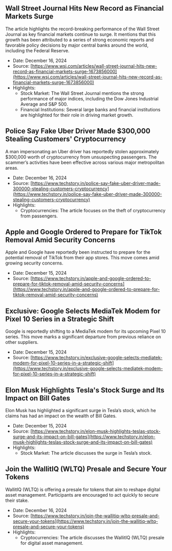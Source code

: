 ## Wall Street Journal Hits New Record as Financial Markets Surge

The article highlights the record-breaking performance of the Wall Street Journal as key financial markets continue to surge. It mentions that this growth has been attributed to a series of strong economic reports and favorable policy decisions by major central banks around the world, including the Federal Reserve.

- Date: December 16, 2024
- Source: [https://www.wsj.com/articles/wall-street-journal-hits-new-record-as-financial-markets-surge-1673856000](https://www.wsj.com/articles/wall-street-journal-hits-new-record-as-financial-markets-surge-1673856000)
- Highlights:
    - Stock Market: The Wall Street Journal mentions the strong performance of major indices, including the Dow Jones Industrial Average and S&P 500.
    - Financial Institutions: Several large banks and financial institutions are highlighted for their role in driving market growth.


## Police Say Fake Uber Driver Made $300,000 Stealing Customers' Cryptocurrency

A man impersonating an Uber driver has reportedly stolen approximately $300,000 worth of cryptocurrency from unsuspecting passengers. The scammer’s activities have been effective across various major metropolitan areas.

- Date: December 16, 2024
- Source: [https://www.techstory.in/police-say-fake-uber-driver-made-300000-stealing-customers-cryptocurrency](https://www.techstory.in/police-say-fake-uber-driver-made-300000-stealing-customers-cryptocurrency)
- Highlights:
    - Cryptocurrencies: The article focuses on the theft of cryptocurrency from passengers.
    

## Apple and Google Ordered to Prepare for TikTok Removal Amid Security Concerns

Apple and Google have reportedly been instructed to prepare for the potential removal of TikTok from their app stores. This move comes amid growing security concerns.

- Date: December 15, 2024
- Source: [https://www.techstory.in/apple-and-google-ordered-to-prepare-for-tiktok-removal-amid-security-concerns](https://www.techstory.in/apple-and-google-ordered-to-prepare-for-tiktok-removal-amid-security-concerns)
    

## Exclusive: Google Selects MediaTek Modem for Pixel 10 Series in a Strategic Shift

Google is reportedly shifting to a MediaTek modem for its upcoming Pixel 10 series. This move marks a significant departure from previous reliance on other suppliers.

- Date: December 15, 2024
- Source: [https://www.techstory.in/exclusive-google-selects-mediatek-modem-for-pixel-10-series-in-a-strategic-shift](https://www.techstory.in/exclusive-google-selects-mediatek-modem-for-pixel-10-series-in-a-strategic-shift)
    

## Elon Musk Highlights Tesla's Stock Surge and Its Impact on Bill Gates

Elon Musk has highlighted a significant surge in Tesla’s stock, which he claims has had an impact on the wealth of Bill Gates.

- Date: December 15, 2024
- Source: [https://www.techstory.in/elon-musk-highlights-teslas-stock-surge-and-its-impact-on-bill-gates](https://www.techstory.in/elon-musk-highlights-teslas-stock-surge-and-its-impact-on-bill-gates)
- Highlights:
    - Stock Market: The article discusses the surge in Tesla’s stock.
    

## Join the WallitIQ (WLTQ) Presale and Secure Your Tokens

WallitIQ (WLTQ) is offering a presale for tokens that aim to reshape digital asset management. Participants are encouraged to act quickly to secure their stake.

- Date: December 16, 2024
- Source: [https://www.techstory.in/join-the-wallitiq-wltq-presale-and-secure-your-tokens](https://www.techstory.in/join-the-wallitiq-wltq-presale-and-secure-your-tokens)
- Highlights:
    - Cryptocurrencies: The article discusses the WallitIQ (WLTQ) presale for digital asset management.